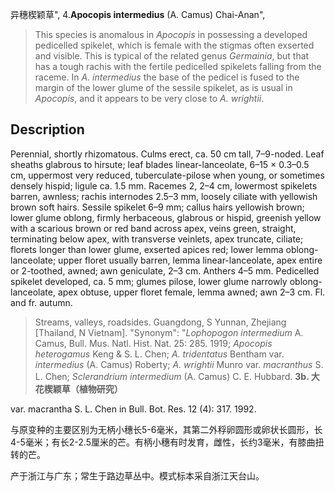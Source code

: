异穗楔颖草",
4.**Apocopis intermedius** (A. Camus) Chai-Anan",

> This species is anomalous in *Apocopis* in possessing a developed pedicelled spikelet, which is female with the stigmas often exserted and visible. This is typical of the related genus *Germainia*, but that has a tough rachis with the fertile pedicelled spikelets falling from the raceme. In *A. intermedius* the base of the pedicel is fused to the margin of the lower glume of the sessile spikelet, as is usual in *Apocopis*, and it appears to be very close to *A. wrightii*.

## Description
Perennial, shortly rhizomatous. Culms erect, ca. 50 cm tall, 7–9-noded. Leaf sheaths glabrous to hirsute; leaf blades linear-lanceolate, 6–15 × 0.3–0.5 cm, uppermost very reduced, tuberculate-pilose when young, or sometimes densely hispid; ligule ca. 1.5 mm. Racemes 2, 2–4 cm, lowermost spikelets barren, awnless; rachis internodes 2.5–3 mm, loosely ciliate with yellowish brown soft hairs. Sessile spikelet 6–9 mm; callus hairs yellowish brown; lower glume oblong, firmly herbaceous, glabrous or hispid, greenish yellow with a scarious brown or red band across apex, veins green, straight, terminating below apex, with transverse veinlets, apex truncate, ciliate; florets longer than lower glume, exserted apices red; lower lemma oblong-lanceolate; upper floret usually barren, lemma linear-lanceolate, apex entire or 2-toothed, awned; awn geniculate, 2–3 cm. Anthers 4–5 mm. Pedicelled spikelet developed, ca. 5 mm; glumes pilose, lower glume narrowly oblong-lanceolate, apex obtuse, upper floret female, lemma awned; awn 2–3 cm. Fl. and fr. autumn.

> Streams, valleys, roadsides. Guangdong, S Yunnan, Zhejiang [Thailand, N Vietnam].
  "Synonym": "*Lophopogon intermedium* A. Camus, Bull. Mus. Natl. Hist. Nat. 25: 285. 1919; *Apocopis heterogamus* Keng &amp; S. L. Chen; *A. tridentatus* Bentham var. *intermedius* (A. Camus) Roberty; *A. wrightii* Munro var. *macranthus* S. L. Chen; *Sclerandrium intermedium* (A. Camus) C. E. Hubbard.
**3b. 大花楔颖草（植物研究）**

var. macrantha S. L. Chen in Bull. Bot. Res. 12 (4): 317. 1992.

与原变种的主要区别为无柄小穗长5-6毫米，其第二外稃卵圆形或卵状长圆形，长 4-5毫米；有长2-2.5厘米的芒。有柄小穗有时发育，雌性，长约3毫米，有膝曲扭转的芒。

产于浙江与广东；常生于路边草丛中。模式标本采自浙江天台山。
